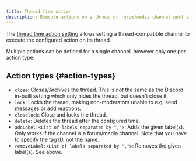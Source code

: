 ```yaml
---
title: Thread time action
description: Execute actions on a thread or forum/media channel post after the configured time.
---
```


The [thread time action setting](https://tomatenkuchen.com/dashboard/settings#threadTimeAction) allows setting a thread-compatible channel to execute the configured action on its thread.

Multiple actions can be defined for a single channel, however only one per action type.

## Action types {#action-types}

- `close`: Closes/Archives the thread. This is *not* the same as the Discord in-built setting which only hides the thread, but doesn't close it.
- `lock`: Locks the thread, making non-moderators unable to e.g. send messages or add reactions.
- `closelock`: Close and locks the thread.
- `delete`: Deletes the thread after the configured time.
- `addLabel:<List of labels separated by ",">`: Adds the given label(s). Only works if the channel is a forum/media channel. Note that you have to specify the [tag ID](/botsetup#id), not the name.
- `removeLabel:<List of labels separated by ",">`: Removes the given label(s). See above.
